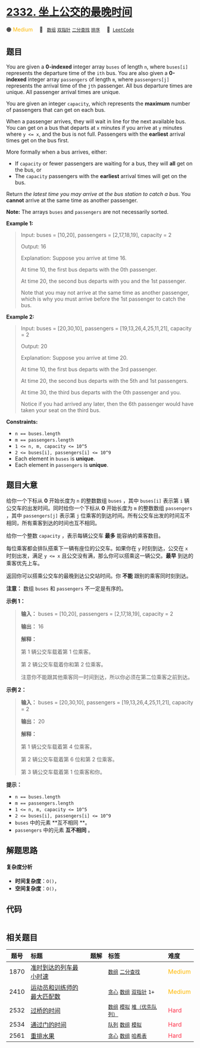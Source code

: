 # [2332. 坐上公交的最晚时间](https://leetcode.com/problems/the-latest-time-to-catch-a-bus)

🟠 <font color=#ffb800>Medium</font>&emsp; 🔖&ensp; [`数组`](/tag/array.md) [`双指针`](/tag/two-pointers.md) [`二分查找`](/tag/binary-search.md) [`排序`](/tag/sorting.md)&emsp; 🔗&ensp;[`LeetCode`](https://leetcode.com/problems/the-latest-time-to-catch-a-bus)

## 题目

You are given a **0-indexed** integer array `buses` of length `n`, where
`buses[i]` represents the departure time of the `ith` bus. You are also given
a **0-indexed** integer array `passengers` of length `m`, where
`passengers[j]` represents the arrival time of the `jth` passenger. All bus
departure times are unique. All passenger arrival times are unique.

You are given an integer `capacity`, which represents the **maximum** number
of passengers that can get on each bus.

When a passenger arrives, they will wait in line for the next available bus.
You can get on a bus that departs at `x` minutes if you arrive at `y` minutes
where `y <= x`, and the bus is not full. Passengers with the **earliest**
arrival times get on the bus first.

More formally when a bus arrives, either:

  * If `capacity` or fewer passengers are waiting for a bus, they will **all** get on the bus, or
  * The `capacity` passengers with the **earliest** arrival times will get on the bus.

Return _the latest time you may arrive at the bus station to catch a bus_. You
**cannot** arrive at the same time as another passenger.

**Note:** The arrays `buses` and `passengers` are not necessarily sorted.



**Example 1:**

> Input: buses = [10,20], passengers = [2,17,18,19], capacity = 2
> 
> Output: 16
> 
> Explanation: Suppose you arrive at time 16.
> 
> At time 10, the first bus departs with the 0th passenger. 
> 
> At time 20, the second bus departs with you and the 1st passenger.
> 
> Note that you may not arrive at the same time as another passenger, which is why you must arrive before the 1st passenger to catch the bus.

**Example 2:**

> Input: buses = [20,30,10], passengers = [19,13,26,4,25,11,21], capacity = 2
> 
> Output: 20
> 
> Explanation: Suppose you arrive at time 20.
> 
> At time 10, the first bus departs with the 3rd passenger. 
> 
> At time 20, the second bus departs with the 5th and 1st passengers.
> 
> At time 30, the third bus departs with the 0th passenger and you.
> 
> Notice if you had arrived any later, then the 6th passenger would have taken your seat on the third bus.



**Constraints:**

  * `n == buses.length`
  * `m == passengers.length`
  * `1 <= n, m, capacity <= 10^5`
  * `2 <= buses[i], passengers[i] <= 10^9`
  * Each element in `buses` is **unique**.
  * Each element in `passengers` is **unique**.


## 题目大意

给你一个下标从 **0**  开始长度为 `n` 的整数数组 `buses` ，其中 `buses[i]` 表示第 `i`
辆公交车的出发时间。同时给你一个下标从 **0**  开始长度为 `m` 的整数数组 `passengers` ，其中 `passengers[j]`
表示第 `j` 位乘客的到达时间。所有公交车出发的时间互不相同，所有乘客到达的时间也互不相同。

给你一个整数 `capacity` ，表示每辆公交车 **最多**  能容纳的乘客数目。

每位乘客都会排队搭乘下一辆有座位的公交车。如果你在 `y` 时刻到达，公交在 `x` 时刻出发，满足 `y <= x`
且公交没有满，那么你可以搭乘这一辆公交。**最早**  到达的乘客优先上车。

返回你可以搭乘公交车的最晚到达公交站时间。你 **不能**  跟别的乘客同时刻到达。

**注意：** 数组 `buses` 和 `passengers` 不一定是有序的。



**示例 1：**

> 
> 
> 
> 
> 
> **输入：** buses = [10,20], passengers = [2,17,18,19], capacity = 2
> 
> **输出：** 16
> 
> **解释：**
> 
> 第 1 辆公交车载着第 1 位乘客。
> 
> 第 2 辆公交车载着你和第 2 位乘客。
> 
> 注意你不能跟其他乘客同一时间到达，所以你必须在第二位乘客之前到达。

**示例 2：**

> 
> 
> 
> 
> 
> **输入：** buses = [20,30,10], passengers = [19,13,26,4,25,11,21], capacity = 2
> 
> **输出：** 20
> 
> **解释：**
> 
> 第 1 辆公交车载着第 4 位乘客。
> 
> 第 2 辆公交车载着第 6 位和第 2 位乘客。
> 
> 第 3 辆公交车载着第 1 位乘客和你。
> 
> 



**提示：**

  * `n == buses.length`
  * `m == passengers.length`
  * `1 <= n, m, capacity <= 10^5`
  * `2 <= buses[i], passengers[i] <= 10^9`
  * `buses` 中的元素 **互不相同  **。
  * `passengers` 中的元素 **互不相同**  。


## 解题思路

#### 复杂度分析

- **时间复杂度**：`O()`，
- **空间复杂度**：`O()`，

## 代码

```javascript

```

## 相关题目

<!-- prettier-ignore -->
| 题号 | 标题 | 题解 | 标签 | 难度 |
| :------: | :------ | :------: | :------ | :------ |
| 1870 | [准时到达的列车最小时速](https://leetcode.com/problems/minimum-speed-to-arrive-on-time) |  |  [`数组`](/tag/array.md) [`二分查找`](/tag/binary-search.md) | <font color=#ffb800>Medium</font> |
| 2410 | [运动员和训练师的最大匹配数](https://leetcode.com/problems/maximum-matching-of-players-with-trainers) |  |  [`贪心`](/tag/greedy.md) [`数组`](/tag/array.md) [`双指针`](/tag/two-pointers.md) `1+` | <font color=#ffb800>Medium</font> |
| 2532 | [过桥的时间](https://leetcode.com/problems/time-to-cross-a-bridge) |  |  [`数组`](/tag/array.md) [`模拟`](/tag/simulation.md) [`堆（优先队列）`](/tag/heap-priority-queue.md) | <font color=#ff334b>Hard</font> |
| 2534 | [通过门的时间](https://leetcode.com/problems/time-taken-to-cross-the-door) |  |  [`队列`](/tag/queue.md) [`数组`](/tag/array.md) [`模拟`](/tag/simulation.md) | <font color=#ff334b>Hard</font> |
| 2561 | [重排水果](https://leetcode.com/problems/rearranging-fruits) |  |  [`贪心`](/tag/greedy.md) [`数组`](/tag/array.md) [`哈希表`](/tag/hash-table.md) | <font color=#ff334b>Hard</font> |

<style>
.blue {
    background-color: #096dd9;
    padding: 0.25rem 0.5rem;
    margin: 0;
    font-size: 0.85em;
    border-radius: 3px;
    color: white;
    font-weight: 500;
}
table th:first-of-type { width: 10%; }
table th:nth-of-type(2) { width: 35%; }
table th:nth-of-type(3) { width: 10%; }
table th:nth-of-type(4) { width: 35%; }
table th:nth-of-type(5) { width: 10%; }
</style>
